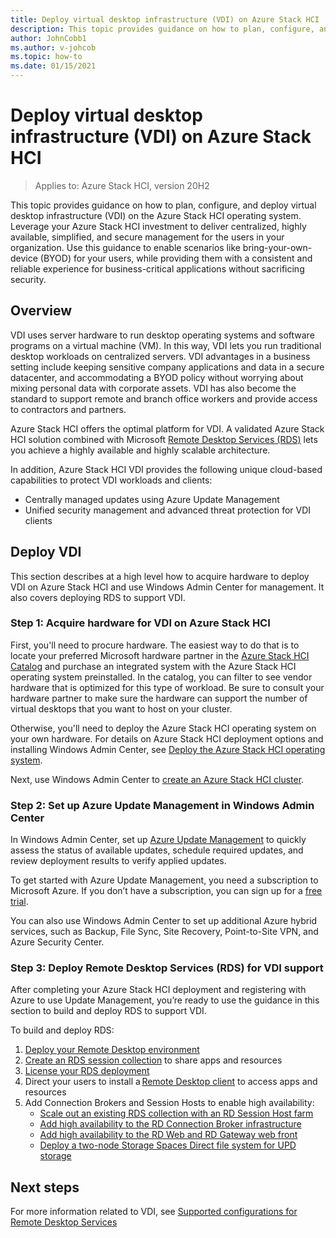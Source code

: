 ```yaml
---
title: Deploy virtual desktop infrastructure (VDI) on Azure Stack HCI
description: This topic provides guidance on how to plan, configure, and deploy virtual desktop infrastructure (VDI) on the Azure Stack HCI operating system.
author: JohnCobb1
ms.author: v-johcob
ms.topic: how-to
ms.date: 01/15/2021
---
```


# Deploy virtual desktop infrastructure (VDI) on Azure Stack HCI

>Applies to: Azure Stack HCI, version 20H2

This topic provides guidance on how to plan, configure, and deploy virtual desktop infrastructure (VDI) on the Azure Stack HCI operating system. Leverage your Azure Stack HCI investment to deliver centralized, highly available, simplified, and secure management for the users in your organization. Use this guidance to enable scenarios like bring-your-own-device (BYOD) for your users, while providing them with a consistent and reliable experience for business-critical applications without sacrificing security.

## Overview
VDI uses server hardware to run desktop operating systems and software programs on a virtual machine (VM). In this way, VDI lets you run traditional desktop workloads on centralized servers. VDI advantages in a business setting include keeping sensitive company applications and data in a secure datacenter, and accommodating a BYOD policy without worrying about mixing personal data with corporate assets. VDI has also become the standard to support remote and branch office workers and provide access to contractors and partners.

Azure Stack HCI offers the optimal platform for VDI. A validated Azure Stack HCI solution combined with Microsoft [Remote Desktop Services (RDS)](/windows-server/remote/remote-desktop-services/welcome-to-rds) lets you achieve a highly available and highly scalable architecture.

In addition, Azure Stack HCI VDI provides the following unique cloud-based capabilities to protect VDI workloads and clients:
- Centrally managed updates using Azure Update Management
- Unified security management and advanced threat protection for VDI clients

## Deploy VDI
This section describes at a high level how to acquire hardware to deploy VDI on Azure Stack HCI and use Windows Admin Center for management. It also covers deploying RDS to support VDI.

### Step 1: Acquire hardware for VDI on Azure Stack HCI
First, you'll need to procure hardware. The easiest way to do that is to locate your preferred Microsoft hardware partner in the [Azure Stack HCI Catalog](https://hcicatalog.azurewebsites.net) and purchase an integrated system with the Azure Stack HCI operating system preinstalled. In the catalog, you can filter to see vendor hardware that is optimized for this type of workload. Be sure to consult your hardware partner to make sure the hardware can support the number of virtual desktops that you want to host on your cluster.

Otherwise, you'll need to deploy the Azure Stack HCI operating system on your own hardware. For details on Azure Stack HCI deployment options and installing Windows Admin Center, see [Deploy the Azure Stack HCI operating system](./operating-system.md).

Next, use Windows Admin Center to [create an Azure Stack HCI cluster](./create-cluster.md).

### Step 2: Set up Azure Update Management in Windows Admin Center
In Windows Admin Center, set up [Azure Update Management](/windows-server/manage/windows-admin-center/azure/azure-update-management) to quickly assess the status of available updates, schedule required updates, and review deployment results to verify applied updates.

To get started with Azure Update Management, you need a subscription to Microsoft Azure. If you don’t have a subscription, you can sign up for a [free trial](https://azure.microsoft.com/free).

You can also use Windows Admin Center to set up additional Azure hybrid services, such as Backup, File Sync, Site Recovery, Point-to-Site VPN, and Azure Security Center.

### Step 3: Deploy Remote Desktop Services (RDS) for VDI support
After completing your Azure Stack HCI deployment and registering with Azure to use Update Management, you’re ready to use the guidance in this section to build and deploy RDS to support VDI.

To build and deploy RDS:
1. [Deploy your Remote Desktop environment](/windows-server/remote/remote-desktop-services/rds-deploy-infrastructure)
1. [Create an RDS session collection](/windows-server/remote/remote-desktop-services/rds-create-collection) to share apps and resources
1. [License your RDS deployment](/windows-server/remote/remote-desktop-services/rds-client-access-license)
1. Direct your users to install a [Remote Desktop client](/windows-server/remote/remote-desktop-services/clients/remote-desktop-clients) to access apps and resources
1. Add Connection Brokers and Session Hosts to enable high availability:
    - [Scale out an existing RDS collection with an RD Session Host farm](/windows-server/remote/remote-desktop-services/rds-scale-rdsh-farm)
    - [Add high availability to the RD Connection Broker infrastructure](/windows-server/remote/remote-desktop-services/rds-connection-broker-cluster)
    - [Add high availability to the RD Web and RD Gateway web front](/windows-server/remote/remote-desktop-services/rds-rdweb-gateway-ha)
    - [Deploy a two-node Storage Spaces Direct file system for UPD storage](/windows-server/remote/remote-desktop-services/rds-storage-spaces-direct-deployment)

## Next steps
For more information related to VDI, see [Supported configurations for Remote Desktop Services](/windows-server/remote/remote-desktop-services/rds-supported-config)
